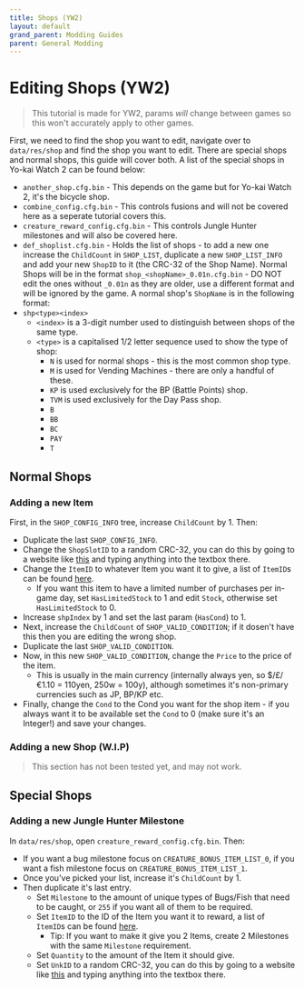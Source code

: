 ```yaml
---
title: Shops (YW2)
layout: default
grand_parent: Modding Guides
parent: General Modding
---
```


# Editing Shops (YW2)
> This tutorial is made for YW2, params *will* change between games so this won't accurately apply to other games.

First, we need to find the shop you want to edit, navigate over to `data/res/shop` and find the shop you want to edit. 
There are special shops and normal shops, this guide will cover both. A list of the special shops in Yo-kai Watch 2 can be found below:
* `another_shop.cfg.bin` - This depends on the game but for Yo-kai Watch 2, it's the bicycle shop.
* `combine_config.cfg.bin` - This controls fusions and will not be covered here as a seperate tutorial covers this.
* `creature_reward_config.cfg.bin` - This controls Jungle Hunter milestones and will also be covered here.
* `def_shoplist.cfg.bin` - Holds the list of shops - to add a new one increase the `ChildCount` in `SHOP_LIST`, duplicate a new `SHOP_LIST_INFO` and add your new `ShopID` to it (the CRC-32 of the Shop Name).
Normal Shops will be in the format `shop_<shopName>_0.01n.cfg.bin` - DO NOT edit the ones without `_0.01n` as they are older, use a different format and will be ignored by the game.
A normal shop's `ShopName` is in the following format:
* `shp<type><index>`
  * `<index>` is a 3-digit number used to distinguish between shops of the same type.
  * `<type>` is a capitalised 1/2 letter sequence used to show the type of shop:
    * `N` is used for normal shops - this is the most common shop type.
    * `M` is used for Vending Machines - there are only a handful of these.
    * `KP` is used exclusively for the BP (Battle Points) shop.
    * `TVM` is used exclusively for the Day Pass shop.
    * `B`
    * `BB`
    * `BC`
    * `PAY`
    * `T`

## Normal Shops
### Adding a new Item
First, in the `SHOP_CONFIG_INFO` tree, increase `ChildCount` by 1. Then:
* Duplicate the last `SHOP_CONFIG_INFO`.
* Change the `ShopSlotID` to a random CRC-32, you can do this by going to a website like [this](https://emn178.github.io/online-tools/crc/) and typing anything into the textbox there.
* Change the `ItemID` to whatever Item you want it to give, a list of `ItemID`s can be found [here](https://ykw-modding.github.io/yo-docs/modding-resources/item-ids/YW2ItemIDs.html).
  * If you want this item to have a limited number of purchases per in-game day, set `HasLimitedStock` to 1 and edit `Stock`, otherwise set `HasLimitedStock` to 0.
* Increase `shpIndex` by 1 and set the last param (`HasCond`) to 1.
* Next, increase the `ChildCount` of `SHOP_VALID_CONDITION`; if it dosen't have this then you are editing the wrong shop.
* Duplicate the last `SHOP_VALID_CONDITION`.
* Now, in this new `SHOP_VALID_CONDITION`, change the `Price` to the price of the item.
  * This is usually in the main currency (internally always yen, so $/£/€1.10 = 110yen, 250w = 100y), although sometimes it's non-primary currencies such as JP, BP/KP etc.
* Finally, change the `Cond` to the Cond you want for the shop item - if you always want it to be available set the `Cond` to 0 (make sure it's an Integer!) and save your changes.

### Adding a new Shop (W.I.P)
> This section has not been tested yet, and may not work.

## Special Shops

### Adding a new Jungle Hunter Milestone
In `data/res/shop`, open `creature_reward_config.cfg.bin`. Then:
* If you want a bug milestone focus on `CREATURE_BONUS_ITEM_LIST_0`, if you want a fish milestone focus on `CREATURE_BONUS_ITEM_LIST_1`.
* Once you've picked your list, increase it's `ChildCount` by 1.
* Then duplicate it's last entry.
  * Set `Milestone` to the amount of unique types of Bugs/Fish that need to be caught, or `255` if you want all of them to be required.
  * Set `ItemID` to the ID of the Item you want it to reward, a list of `ItemID`s can be found [here](https://ykw-modding.github.io/yo-docs/modding-resources/item-ids/YW2ItemIDs.html).
    * Tip: If you want to make it give you 2 Items, create 2 Milestones with the same `Milestone` requirement.
  * Set `Quantity` to the amount of the Item it should give.
  * Set `UnkID` to a random CRC-32, you can do this by going to a website like [this](https://emn178.github.io/online-tools/crc/) and typing anything into the textbox there.
